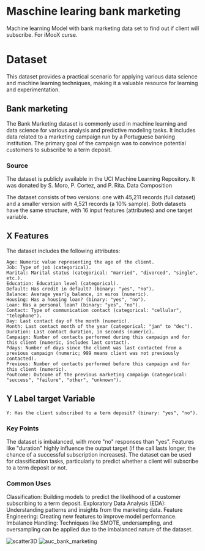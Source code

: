 # Maschine learing bank marketing
Machine learning Model with bank marketing data set to find out if client will subscribe.
For iMooX curse.

# Dataset
This dataset provides a practical scenario for applying various data science and machine learning techniques, making it a valuable resource for learning and experimentation.

## Bank marketing
The Bank Marketing dataset is commonly used in machine learning and data science for various analysis and predictive modeling tasks. It includes data related to a marketing campaign run by a Portuguese banking institution. The primary goal of the campaign was to convince potential customers to subscribe to a term deposit. 

### Source

The dataset is publicly available in the UCI Machine Learning Repository. It was donated by S. Moro, P. Cortez, and P. Rita.
Data Composition

The dataset consists of two versions: one with 45,211 records (full dataset) and a smaller version with 4,521 records (a 10% sample). Both datasets have the same structure, with 16 input features (attributes) and one target variable.

## X Features
The dataset includes the following attributes:

    Age: Numeric value representing the age of the client.
    Job: Type of job (categorical).
    Marital: Marital status (categorical: "married", "divorced", "single", etc.).
    Education: Education level (categorical).
    Default: Has credit in default? (binary: "yes", "no").
    Balance: Average yearly balance, in euros (numeric).
    Housing: Has a housing loan? (binary: "yes", "no").
    Loan: Has a personal loan? (binary: "yes", "no").
    Contact: Type of communication contact (categorical: "cellular", "telephone").
    Day: Last contact day of the month (numeric).
    Month: Last contact month of the year (categorical: "jan" to "dec").
    Duration: Last contact duration, in seconds (numeric).
    Campaign: Number of contacts performed during this campaign and for this client (numeric, includes last contact).
    Pdays: Number of days since the client was last contacted from a previous campaign (numeric; 999 means client was not previously contacted).
    Previous: Number of contacts performed before this campaign and for this client (numeric).
    Poutcome: Outcome of the previous marketing campaign (categorical: "success", "failure", "other", "unknown").

## Y Label target Variable

    Y: Has the client subscribed to a term deposit? (binary: "yes", "no").
### Key Points

The dataset is imbalanced, with more "no" responses than "yes".
Features like "duration" highly influence the output target (if the call lasts longer, the chance of a successful subscription increases).
The dataset can be used for classification tasks, particularly to predict whether a client will subscribe to a term deposit or not.

### Common Uses

Classification: Building models to predict the likelihood of a customer subscribing to a term deposit.
Exploratory Data Analysis (EDA): Understanding patterns and insights from the marketing data.
Feature Engineering: Creating new features to improve model performance.
Imbalance Handling: Techniques like SMOTE, undersampling, and oversampling can be applied due to the imbalanced nature of the dataset.


![scatter3D](https://github.com/Nikola-Prljic/ML_bank_marketing/assets/72382235/beb64d30-d148-4d2f-b9a5-8303dd3842a0)
![auc_bank_marketing](https://github.com/Nikola-Prljic/ML_bank_marketing/assets/72382235/19100db3-3da3-4b98-9f8b-93a906d2c751)
